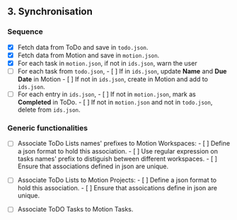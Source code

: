 ﻿## 3. Synchronisation

### Sequence
- [x] Fetch data from ToDo and save in `todo.json`.
- [x] Fetch data from Motion and save in `motion.json`.
- [x] For each task in `motion.json`, if not in `ids.json`, warn the user
- [ ] For each task from `todo.json`,
      - [ ] If in `ids.json`, update **Name** and **Due Date** in Motion
      - [ ] If not in `ids.json`, create in Motion and add to `ids.json`.
- [ ] For each entry in `ids.json`,
      - [ ] If not in `motion.json`, mark as **Completed** in ToDo.
      - [ ] If not in `motion.json` and not in `todo.json`, delete from `ids.json`.

### Generic functionalities
- [ ] Associate ToDo Lists names' prefixes to Motion Workspaces:
      - [ ] Define a json format to hold this association.
      - [ ] Use regular expression on tasks names' prefix to distiguish between different workspaces.
      - [ ] Ensure that associations defined in json are unique.
- [ ] Associate ToDo Lists to Motion Projects:
      - [ ] Define a json format to hold this association.
      - [ ] Ensure that assoications define in json are unique.
- [ ] Associate ToDO Tasks to Motion Tasks.

